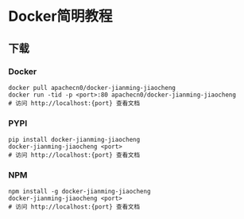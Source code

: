 # Docker简明教程

## 下载

### Docker

```
docker pull apachecn0/docker-jianming-jiaocheng
docker run -tid -p <port>:80 apachecn0/docker-jianming-jiaocheng
# 访问 http://localhost:{port} 查看文档
```

### PYPI

```
pip install docker-jianming-jiaocheng
docker-jianming-jiaocheng <port>
# 访问 http://localhost:{port} 查看文档
```

### NPM

```
npm install -g docker-jianming-jiaocheng
docker-jianming-jiaocheng <port>
# 访问 http://localhost:{port} 查看文档
```